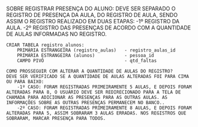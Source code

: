 ###### ###################################################################################################
SOBRE REGISTRAR PRESENÇA DO ALUNO:
    DEVE SER SEPARADO O REGISTRO DE PRESENÇA DA AULA, DO REGISTRO DE AULA, SENDO ASSIM O REGISTRO REALIZADO EM DUAS ETAPAS:
        -1º REGISTRO DA AULA.
        -2º REGISTRO DAS PRESENÇAS DE ACORDO COM A QUANTIDADE DE AULAS INFORMADAS NO REGISTRO.

    CRIAR TABELA registro_alunos:
        PRIMÁRIA ESTRANGEIRA (registro_aulas)   - registro_aulas_id
        PRIMÁRIA ESTRANGEIRA (alunos)           - pessoa_id
        CAMPO PIVÔ                              - qtd_faltas

    COMO PROSSEGUIR COM ALTERAR A QUANTIDADE DE AULAS DO REGISTRO?
    DEVE SER VERIFICADO SE A QUANTIDADE DE AULAS ALTERADAS FOI PARA CIMA OU PARA BAIXO:
        -1º CASO: FORAM REGISTRADAS PRIMEIRAMENTE 5 AULAS, E DEPOIS FORAM ALTERADAS PARA 8, O USUÁRIO DEVE SER REDIRECIONADO PARA A TELA DE CHAMADA PARA ADICIONAR AS PRESENÇAS PARA AS OUTRAS AULAS. AS INFORMAÇÕES SOBRE AS OUTRAS PRESENÇAS PERMANECEM NO BANCO..
        -2º CASO: FORAM REGISTRADAS PRIMEIRAMENTE 8 AULAS, E DEPOIS FORAM ALTERADAS PARA 5, ASSIM SOBRARAM 3 AULAS ERRADAS. NOS REGISTROS QUE SOBRARAM, MARCAR PRESENÇA PARA TODOS.